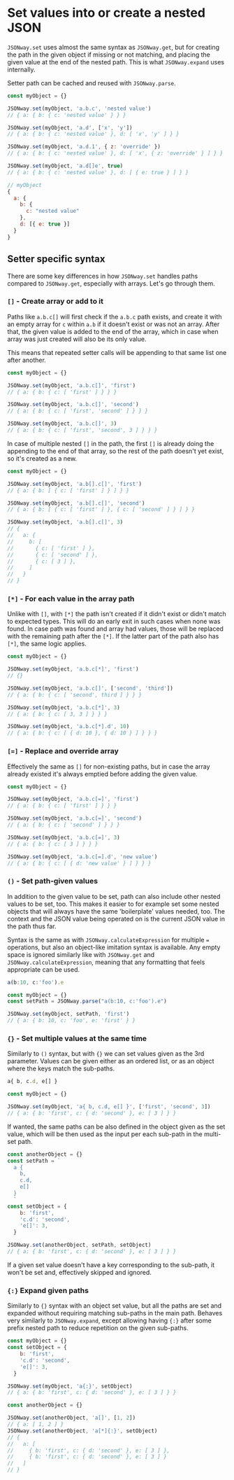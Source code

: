 # Set values into or create a nested JSON

`JSONway.set` uses almost the same syntax as `JSONway.get`, but for creating the path in the given object if missing or not matching, and placing the given value at the end of the nested path. This is what `JSONway.expand` uses internally.

Setter path can be cached and reused with `JSONway.parse`.

```js
const myObject = {}

JSONway.set(myObject, 'a.b.c', 'nested value')
// { a: { b: { c: 'nested value' } } }

JSONway.set(myObject, 'a.d', ['x', 'y'])
// { a: { b: { c: 'nested value' }, d: [ 'x', 'y' ] } }

JSONway.set(myObject, 'a.d.1', { z: 'override' })
// { a: { b: { c: 'nested value' }, d: [ 'x', { z: 'override' } ] } }

JSONway.set(myObject, 'a.d[]e', true)
// { a: { b: { c: 'nested value' }, d: [ { e: true } ] } }
```

```js
// myObject
{
  a: {
    b: {
      c: "nested value"
    },
    d: [{ e: true }]
  }
}
```

## Setter specific syntax

There are some key differences in how `JSONway.set` handles paths compared to `JSONway.get`, especially with arrays. Let's go through them.

### `[]` - Create array or add to it

Paths like `a.b.c[]` will first check if the `a.b.c` path exists, and create it with an empty array for `c` within `a.b` if it doesn't exist or was not an array. After that, the given value is added to the end of the array, which in case when array was just created will also be its only value.

This means that repeated setter calls will be appending to that same list one after another.

```js
const myObject = {}

JSONway.set(myObject, 'a.b.c[]', 'first')
// { a: { b: { c: [ 'first' ] } } }

JSONway.set(myObject, 'a.b.c[]', 'second')
// { a: { b: { c: [ 'first', 'second' ] } } }

JSONway.set(myObject, 'a.b.c[]', 3)
// { a: { b: { c: [ 'first', 'second', 3 ] } } }
```

In case of multiple nested `[]` in the path, the first `[]` is already doing the appending to the end of that array, so the rest of the path doesn't yet exist, so it's created as a new.

```js
const myObject = {}

JSONway.set(myObject, 'a.b[].c[]', 'first')
// { a: { b: [ { c: [ 'first' ] } ] } }

JSONway.set(myObject, 'a.b[].c[]', 'second')
// { a: { b: [ { c: [ 'first' ] }, { c: [ 'second' ] } ] } }

JSONway.set(myObject, 'a.b[].c[]', 3)
// {
//   a: {
//     b: [
//       { c: [ 'first' ] },
//       { c: [ 'second' ] },
//       { c: [ 3 ] },
//     ]
//   }
// }
```

### `[*]` - For each value in the array path

Unlike with `[]`, with `[*]` the path isn't created if it didn't exist or didn't match to expected types. This will do an early exit in such cases when none was found. In case path was found and array had values, those will be replaced with the remaining path after the `[*]`. If the latter part of the path also has `[*]`, the same logic applies.

```js
const myObject = {}

JSONway.set(myObject, 'a.b.c[*]', 'first')
// {}

JSONway.set(myObject, 'a.b.c[]', ['second', 'third'])
// { a: { b: { c: [ 'second', third ] } } }

JSONway.set(myObject, 'a.b.c[*]', 3)
// { a: { b: { c: [ 3, 3 ] } } }

JSONway.set(myObject, 'a.b.c[*].d', 10)
// { a: { b: { c: [ { d: 10 }, { d: 10 } ] } } }
```

### `[=]` - Replace and override array

Effectively the same as `[]` for non-existing paths, but in case the array already existed it's always emptied before adding the given value.

```js
const myObject = {}

JSONway.set(myObject, 'a.b.c[=]', 'first')
// { a: { b: { c: [ 'first' ] } } }

JSONway.set(myObject, 'a.b.c[=]', 'second')
// { a: { b: { c: [ 'second' ] } } }

JSONway.set(myObject, 'a.b.c[=]', 3)
// { a: { b: { c: [ 3 ] } } }

JSONway.set(myObject, 'a.b.c[=].d', 'new value')
// { a: { b: { c: [ { d: 'new value' } ] } } }
```

### `()` - Set path-given values

In addition to the given value to be set, path can also include other nested values to be set, too. This makes it easier to for example set some nested objects that will always have the same 'boilerplate' values needed, too. The context and the JSON value being operated on is the current JSON value in the path thus far.

Syntax is the same as with `JSONway.calculateExpression` for multiple `=` operations, but also an object-like imitation syntax is available. Any empty space is ignored similarly like with `JSONway.get` and `JSONway.calculateExpression`, meaning that any formatting that feels appropriate can be used.

```js
a(b:10, c:'foo').e
```

```js
const myObject = {}
const setPath = JSONway.parse("a(b:10, c:'foo').e")

JSONway.set(myObject, setPath, 'first')
// { a: { b: 10, c: 'foo', e: 'first' } }
```

### `{}` - Set multiple values at the same time

Similarly to `()` syntax, but with `{}` we can set values given as the 3rd parameter. Values can be given either as an ordered list, or as an object where the keys match the sub-paths.

```js
a{ b, c.d, e[] }
```

```js
const myObject = {}

JSONway.set(myObject, 'a{ b, c.d, e[] }', ['first', 'second', 3])
// { a: { b: 'first', c: { d: 'second' }, e: [ 3 ] } }
```

If wanted, the same paths can be also defined in the object given as the set value, which will be then used as the input per each sub-path in the multi-set path.

```js
const anotherObject = {}
const setPath = `
  a {
    b,
    c.d,
    e[]
  }
  `
const setObject = {
    b: 'first',
    'c.d': 'second',
    'e[]': 3,
  }

JSONway.set(anotherObject, setPath, setObject)
// { a: { b: 'first', c: { d: 'second' }, e: [ 3 ] } }
```

If a given set value doesn't have a key corresponding to the sub-path, it won't be set and, effectively skipped and ignored.

### `{:}` Expand given paths

Similarly to `{}` syntax with an object set value, but all the paths are set and expanded without requiring matching sub-paths in the main path. Behaves very similarly to `JSONway.expand`, except allowing having `{:}` after some prefix nested path to reduce repetition on the given sub-paths.

```js
const myObject = {}
const setObject = {
    b: 'first',
    'c.d': 'second',
    'e[]': 3,
  }

JSONway.set(myObject, 'a{:}', setObject)
// { a: { b: 'first', c: { d: 'second' }, e: [ 3 ] } }

const anotherObject = {}

JSONway.set(anotherObject, 'a[]', [1, 2])
// { a: [ 1, 2 ] }
JSONway.set(anotherObject, 'a[*]{:}', setObject)
// {
//   a: [
//     { b: 'first', c: { d: 'second' }, e: [ 3 ] },
//     { b: 'first', c: { d: 'second' }, e: [ 3 ] }
//   ]
// }
```

